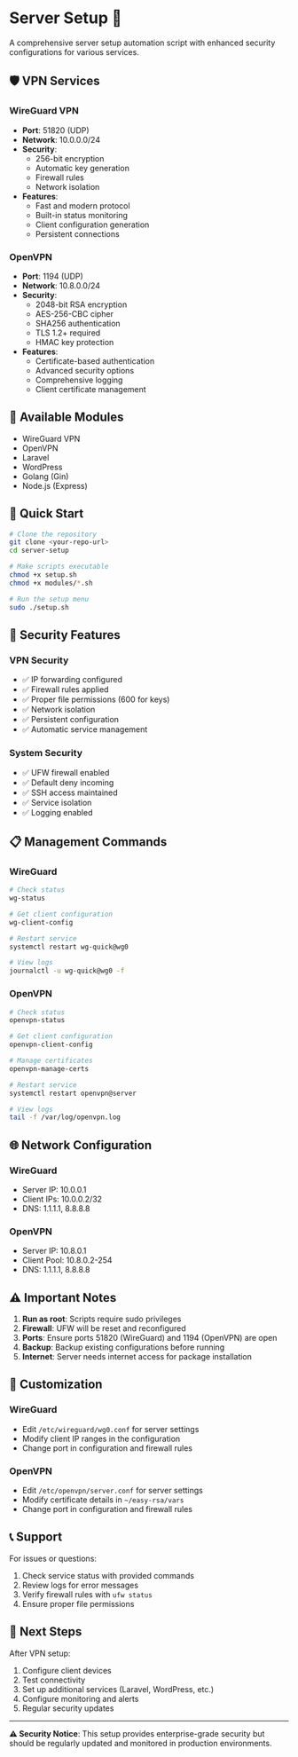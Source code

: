# Server Setup 🚀

A comprehensive server setup automation script with enhanced security configurations for various services.

## 🛡️ VPN Services

### WireGuard VPN
- **Port**: 51820 (UDP)
- **Network**: 10.0.0.0/24
- **Security**: 
  - 256-bit encryption
  - Automatic key generation
  - Firewall rules
  - Network isolation
- **Features**:
  - Fast and modern protocol
  - Built-in status monitoring
  - Client configuration generation
  - Persistent connections

### OpenVPN
- **Port**: 1194 (UDP)
- **Network**: 10.8.0.0/24
- **Security**:
  - 2048-bit RSA encryption
  - AES-256-CBC cipher
  - SHA256 authentication
  - TLS 1.2+ required
  - HMAC key protection
- **Features**:
  - Certificate-based authentication
  - Advanced security options
  - Comprehensive logging
  - Client certificate management

## 🔧 Available Modules

- WireGuard VPN
- OpenVPN
- Laravel
- WordPress
- Golang (Gin)
- Node.js (Express)

## 🚀 Quick Start

```bash
# Clone the repository
git clone <your-repo-url>
cd server-setup

# Make scripts executable
chmod +x setup.sh
chmod +x modules/*.sh

# Run the setup menu
sudo ./setup.sh
```

## 🔐 Security Features

### VPN Security
- ✅ IP forwarding configured
- ✅ Firewall rules applied
- ✅ Proper file permissions (600 for keys)
- ✅ Network isolation
- ✅ Persistent configuration
- ✅ Automatic service management

### System Security
- ✅ UFW firewall enabled
- ✅ Default deny incoming
- ✅ SSH access maintained
- ✅ Service isolation
- ✅ Logging enabled

## 📋 Management Commands

### WireGuard
```bash
# Check status
wg-status

# Get client configuration
wg-client-config

# Restart service
systemctl restart wg-quick@wg0

# View logs
journalctl -u wg-quick@wg0 -f
```

### OpenVPN
```bash
# Check status
openvpn-status

# Get client configuration
openvpn-client-config

# Manage certificates
openvpn-manage-certs

# Restart service
systemctl restart openvpn@server

# View logs
tail -f /var/log/openvpn.log
```

## 🌐 Network Configuration

### WireGuard
- Server IP: 10.0.0.1
- Client IPs: 10.0.0.2/32
- DNS: 1.1.1.1, 8.8.8.8

### OpenVPN
- Server IP: 10.8.0.1
- Client Pool: 10.8.0.2-254
- DNS: 1.1.1.1, 8.8.8.8

## ⚠️ Important Notes

1. **Run as root**: Scripts require sudo privileges
2. **Firewall**: UFW will be reset and reconfigured
3. **Ports**: Ensure ports 51820 (WireGuard) and 1194 (OpenVPN) are open
4. **Backup**: Backup existing configurations before running
5. **Internet**: Server needs internet access for package installation

## 🔧 Customization

### WireGuard
- Edit `/etc/wireguard/wg0.conf` for server settings
- Modify client IP ranges in the configuration
- Change port in configuration and firewall rules

### OpenVPN
- Edit `/etc/openvpn/server.conf` for server settings
- Modify certificate details in `~/easy-rsa/vars`
- Change port in configuration and firewall rules

## 📞 Support

For issues or questions:
1. Check service status with provided commands
2. Review logs for error messages
3. Verify firewall rules with `ufw status`
4. Ensure proper file permissions

## 🚀 Next Steps

After VPN setup:
1. Configure client devices
2. Test connectivity
3. Set up additional services (Laravel, WordPress, etc.)
4. Configure monitoring and alerts
5. Regular security updates

---

**⚠️ Security Notice**: This setup provides enterprise-grade security but should be regularly updated and monitored in production environments.
